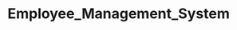 # Employee_Management_System

<!-- Uploading "Screenshot 2025-03-16 132724.png"... -->
<!-- Uploading "Screenshot 2025-03-16 132010.png"... -->
<!-- Uploading "Screenshot 2025-03-16 132216.png"... -->
<!-- Uploading "Screenshot 2025-03-16 132231.png"... -->
<!-- Uploading "Screenshot 2025-03-16 132301.png"... -->
<!-- Uploading "Screenshot 2025-03-16 132321.png"... -->
<!-- Uploading "Screenshot 2025-03-16 132337.png"... -->
<!-- Uploading "Screenshot 2025-03-16 132350.png"... -->
<!-- Uploading "Screenshot 2025-03-16 132713.png"... -->
